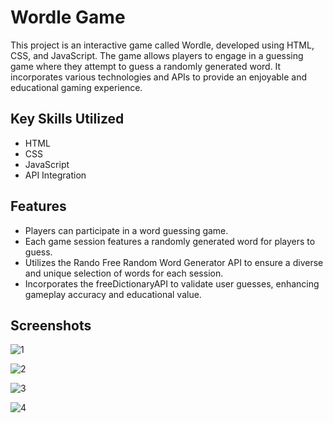 # Wordle Game

This project is an interactive game called Wordle, developed using HTML, CSS, and JavaScript. The game allows players to engage in a guessing game where they attempt to guess a randomly generated word. It incorporates various technologies and APIs to provide an enjoyable and educational gaming experience.

## Key Skills Utilized

- HTML
- CSS
- JavaScript
- API Integration

## Features

- Players can participate in a word guessing game.
- Each game session features a randomly generated word for players to guess.
- Utilizes the Rando Free Random Word Generator API to ensure a diverse and unique selection of words for each session.
- Incorporates the freeDictionaryAPI to validate user guesses, enhancing gameplay accuracy and educational value.

## Screenshots
![1](https://github.com/akshitbtw/wordle/assets/83155183/4583a4e8-6157-4d86-b35e-0025971e49a9)

![2](https://github.com/akshitbtw/wordle/assets/83155183/099e5263-8b35-4ba8-a36c-da6d63aae355)

![3](https://github.com/akshitbtw/wordle/assets/83155183/9d8eafdb-aa33-4c09-8932-e31f6dcc7035)

![4](https://github.com/akshitbtw/wordle/assets/83155183/3a192456-26a4-4426-b852-db44eb3507e5)

